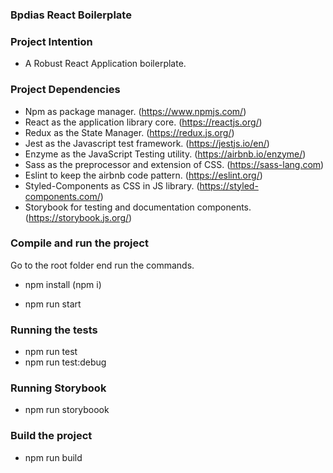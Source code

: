 ### Bpdias React Boilerplate ###

### Project Intention ###
* A Robust React Application boilerplate.

### Project Dependencies ###

 * Npm as package manager. (https://www.npmjs.com/)
 * React as the application library core. (https://reactjs.org/)
 * Redux as the State Manager. (https://redux.js.org/)
 * Jest as the Javascript test framework. (https://jestjs.io/en/)
 * Enzyme as the JavaScript Testing utility. (https://airbnb.io/enzyme/)
 * Sass as the preprocessor and extension of CSS. (https://sass-lang.com)
 * Eslint to keep the airbnb code pattern. (https://eslint.org/)
 * Styled-Components as CSS in JS library. (https://styled-components.com/)
 * Storybook for testing and documentation components. (https://storybook.js.org/)

### Compile and run the project ###

Go to the root folder end run the commands.

- npm install (npm i)

- npm run start

### Running the tests ###

- npm run test
- npm run test:debug

### Running Storybook ###

- npm run storyboook

### Build the project ###

- npm run build
